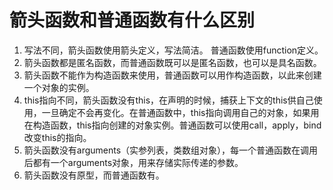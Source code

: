 # 箭头函数和普通函数有什么区别

1. 写法不同，箭头函数使用箭头定义，写法简洁。 普通函数使用function定义。
2. 箭头函数都是匿名函数，而普通函数既可以是匿名函数，也可以是具名函数。
3. 箭头函数不能作为构造函数来使用，普通函数可以用作构造函数，以此来创建一个对象的实例。
4. this指向不同，箭头函数没有this，在声明的时候，捕获上下文的this供自己使用，一旦确定不会再变化。在普通函数中，this指向调用自己的对象，如果用在构造函数，this指向创建的对象实例。普通函数可以使用call，apply，bind改变this的指向。
5. 箭头函数没有arguments（实参列表，类数组对象），每一个普通函数在调用后都有一个arguments对象，用来存储实际传递的参数。
6. 箭头函数没有原型，而普通函数有。